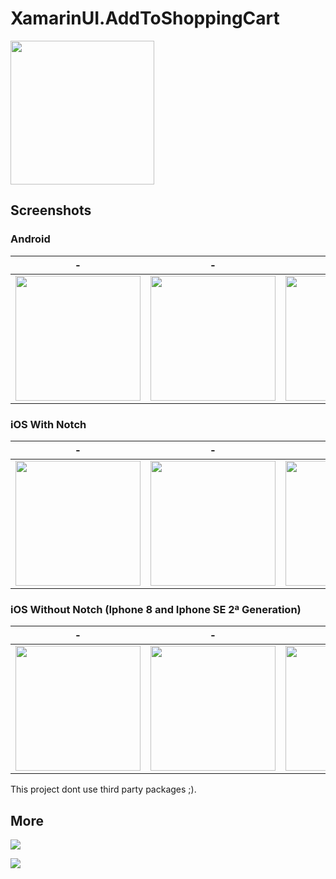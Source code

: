 # XamarinUI.AddToShoppingCart

<img width="230" src="https://github.com/alexandresanlim/XamarinUI.AddToShoppingCart/blob/master/XamarinUI.AddToShoppingCard/XamarinUI.AddToShoppingCard/Src/img/screen/gif.gif?raw=true"/>

## Screenshots

### Android

| - | - | - | - | -
------------ | ------------- | ------ | ---- | ------
<img width="200" src="https://github.com/alexandresanlim/XamarinUI.AddToShoppingCart/blob/master/XamarinUI.AddToShoppingCard/XamarinUI.AddToShoppingCard/Src/img/screen/android/1.jpg?raw=true"/>| <img width="200" src="https://github.com/alexandresanlim/XamarinUI.AddToShoppingCart/blob/master/XamarinUI.AddToShoppingCard/XamarinUI.AddToShoppingCard/Src/img/screen/android/2.jpg?raw=true"/> | <img width="200" src="https://github.com/alexandresanlim/XamarinUI.AddToShoppingCart/blob/master/XamarinUI.AddToShoppingCard/XamarinUI.AddToShoppingCard/Src/img/screen/android/3.jpg?raw=true"/> | <img width="200" src="https://github.com/alexandresanlim/XamarinUI.AddToShoppingCart/blob/master/XamarinUI.AddToShoppingCard/XamarinUI.AddToShoppingCard/Src/img/screen/android/4.jpg?raw=true"/> | <img width="200" src="https://github.com/alexandresanlim/XamarinUI.AddToShoppingCart/blob/master/XamarinUI.AddToShoppingCard/XamarinUI.AddToShoppingCard/Src/img/screen/android/5.jpg?raw=true"/>

### iOS With Notch 

| - | - | - | - | -
------------ | ------------- | ------ | ---- | ------
<img width="200" src="https://github.com/alexandresanlim/XamarinUI.AddToShoppingCart/blob/master/XamarinUI.AddToShoppingCard/XamarinUI.AddToShoppingCard/Src/img/screen/ios/not1.png?raw=true"/>| <img width="200" src="https://github.com/alexandresanlim/XamarinUI.AddToShoppingCart/blob/master/XamarinUI.AddToShoppingCard/XamarinUI.AddToShoppingCard/Src/img/screen/ios/not2.png?raw=true"/> | <img width="200" src="https://github.com/alexandresanlim/XamarinUI.AddToShoppingCart/blob/master/XamarinUI.AddToShoppingCard/XamarinUI.AddToShoppingCard/Src/img/screen/ios/not3.png?raw=true"/> | <img width="200" src="https://github.com/alexandresanlim/XamarinUI.AddToShoppingCart/blob/master/XamarinUI.AddToShoppingCard/XamarinUI.AddToShoppingCard/Src/img/screen/ios/not4.png?raw=true"/> | <img width="200" src="https://github.com/alexandresanlim/XamarinUI.AddToShoppingCart/blob/master/XamarinUI.AddToShoppingCard/XamarinUI.AddToShoppingCard/Src/img/screen/ios/not5.png?raw=true"/>

### iOS Without Notch (Iphone 8 and Iphone SE 2ª Generation)

| - | - | - | - | -
------------ | ------------- | ------ | ---- | ------
<img width="200" src="https://github.com/alexandresanlim/XamarinUI.AddToShoppingCart/blob/master/XamarinUI.AddToShoppingCard/XamarinUI.AddToShoppingCard/Src/img/screen/ios/1.png?raw=true"/>| <img width="200" src="https://github.com/alexandresanlim/XamarinUI.AddToShoppingCart/blob/master/XamarinUI.AddToShoppingCard/XamarinUI.AddToShoppingCard/Src/img/screen/ios/2.png?raw=true"/> | <img width="200" src="https://github.com/alexandresanlim/XamarinUI.AddToShoppingCart/blob/master/XamarinUI.AddToShoppingCard/XamarinUI.AddToShoppingCard/Src/img/screen/ios/3.png?raw=true"/> | <img width="200" src="https://github.com/alexandresanlim/XamarinUI.AddToShoppingCart/blob/master/XamarinUI.AddToShoppingCard/XamarinUI.AddToShoppingCard/Src/img/screen/ios/4.png?raw=true"/> | <img width="200" src="https://github.com/alexandresanlim/XamarinUI.AddToShoppingCart/blob/master/XamarinUI.AddToShoppingCard/XamarinUI.AddToShoppingCard/Src/img/screen/ios/5.png?raw=true"/>

This project dont use third party packages ;).

## More
<a href="https://github.com/alexandresanlim/XamarinUI.MyGallery"><img src="https://github.com/alexandresanlim/XamarinUI.MyGallery/blob/master/xamarin_ui_gallery_head.png?raw=true" /></a>

<a href="https://snppts.dev/author/alexandresanlim" target="_blank"><img src="https://camo.githubusercontent.com/b72b502eb8f3df149f75f8a72f7d0f9f35728827/68747470733a2f2f7777772e736e707074732e6465762f696d672f736e707074732d62616467652e6a7067" /></a>
